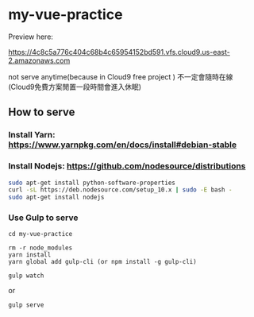 # my-vue-practice

Preview here: 

https://4c8c5a776c404c68b4c65954152bd591.vfs.cloud9.us-east-2.amazonaws.com

not serve anytime(because in Cloud9 free project )
不一定會隨時在線(Cloud9免費方案閒置一段時間會進入休眠)

## How to serve

### Install Yarn: https://www.yarnpkg.com/en/docs/install#debian-stable

### Install Nodejs: https://github.com/nodesource/distributions
```Bash
sudo apt-get install python-software-properties
curl -sL https://deb.nodesource.com/setup_10.x | sudo -E bash -
sudo apt-get install nodejs
```
### Use Gulp to serve

```
cd my-vue-practice

rm -r node_modules
yarn install
yarn global add gulp-cli (or npm install -g gulp-cli)
```

```gulp watch```

or

```gulp serve```

